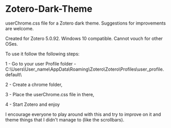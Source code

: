 # Zotero-Dark-Theme
userChrome.css file for a Zotero dark theme. Suggestions for improvements are welcome.

Created for Zotero 5.0.92. Windows 10 compatible. Cannot vouch for other OSes.

To use it follow the following steps:

1 - Go to your user Profile folder - C:\Users\User_name\AppData\Roaming\Zotero\Zotero\Profiles\user_profile.default\

2 - Create a chrome folder,

3 - Place the userChrome.css file in there,

4 - Start Zotero and enjoy

I  encourage everyone to play around with this and try to improve on it and theme things that I didn't manage to (like the scrollbars).
